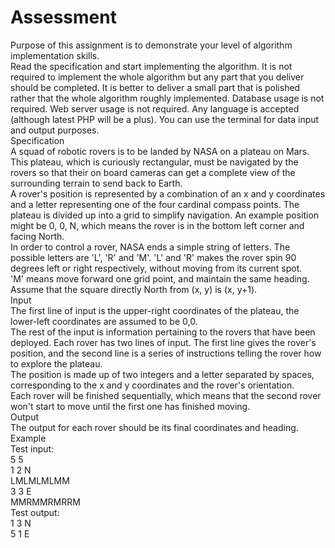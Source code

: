 # Assessment

Purpose of this assignment is to demonstrate your level of algorithm implementation skills.\
Read the specification and start implementing the algorithm. It is not required to implement the
whole algorithm but any part that you deliver should be completed. It is better to deliver a small
part that is polished rather that the whole algorithm roughly implemented. Database usage is not
required. Web server usage is not required. Any language is accepted (although latest PHP will be a
plus). You can use the terminal for data input and output purposes.\
Specification\
A squad of robotic rovers is to be landed by NASA on a plateau on Mars.\
This plateau, which is curiously rectangular, must be navigated by the rovers so that their on board
cameras can get a complete view of the surrounding terrain to send back to Earth.\
A rover's position is represented by a combination of an x and y coordinates and a letter
representing one of the four cardinal compass points. The plateau is divided up into a grid to
simplify navigation. An example position might be 0, 0, N, which means the rover is in the bottom
left corner and facing North.\
In order to control a rover, NASA ends a simple string of letters. The possible letters are 'L', 'R' and
'M'. 'L' and 'R' makes the rover spin 90 degrees left or right respectively, without moving from its
current spot.\
'M' means move forward one grid point, and maintain the same heading.\
Assume that the square directly North from (x, y) is (x, y+1).\
Input\
The first line of input is the upper-right coordinates of the plateau, the lower-left coordinates are
assumed to be 0,0.\
The rest of the input is information pertaining to the rovers that have been deployed. Each rover has
two lines of input. The first line gives the rover's position, and the second line is a series of
instructions telling the rover how to explore the plateau.\
The position is made up of two integers and a letter separated by spaces, corresponding to the x and
y coordinates and the rover's orientation.\
Each rover will be finished sequentially, which means that the second rover won't start to move
until the first one has finished moving.\
Output\
The output for each rover should be its final coordinates and heading.\
Example\
Test input:\
5 5\
1 2 N\
LMLMLMLMM\
3 3 E\
MMRMMRMRRM\
Test output:\
1 3 N\
5 1 E

